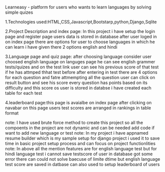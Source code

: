 Learneasy - platform for users who wants to learn languages by solving simple quizes

1.Technologies used:HTML,CSS,Javascript,Bootstarp,python,Django,Sqlite

2.Project Description and index page: In this project i have setup the login page and register page users data is stored in database after user loged in on index page there are options for user to choose languages 
  in which he can learn i have given there 2 options english and hindi
  
3.Language page and quiz page: after choosing language consider user choosed english language on languges page he can see english grammer tests/quizes and on the test link user can see his previous score of that test
  if he has attmped thhat test before after entering in test there are  4 options for each question and fatre attmempting all the question user can click on result button and see his score every question has points based
  on its difficulty and this score os user is stored in databse i have created each table for each test 

4.leaderboard page:this page is avaialbe on index page after clicking on navabar on this page users test scores are arranged in rankings in table format

note: I have used brute force method to create this project so all the compoents in the project are not dynamic and can be needed add code if want to add new language or test 
note: In my project i have appnamed resume builder which is my sample setup for django project i used it to save time in basic project setup process and can focus on project functionlities
note: In above all the mention features are for english language test but for hindi language test i cannot save testscore of user in database got some error there can could not solve baecuse of limite dtime but 
     english language test score are saved in datbase can also used to setup leaderboard of users 
  
